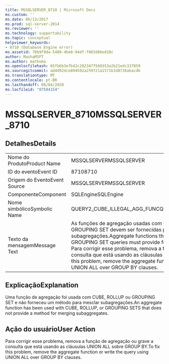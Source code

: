 ```yaml
---
title: MSSQLSERVER_8710 | Microsoft Docs
ms.custom: ''
ms.date: 06/13/2017
ms.prod: sql-server-2014
ms.reviewer: ''
ms.technology: supportability
ms.topic: conceptual
helpviewer_keywords:
- 8710 (Database Engine error)
ms.assetid: 78b9f9da-5489-4be0-94df-f065d86ed18c
author: MashaMSFT
ms.author: mathoma
ms.openlocfilehash: 65fb6b3efb42c282347f560353a2b21edc337859
ms.sourcegitcommit: ad4d92dce894592a259721a1571b1d8736abacdb
ms.translationtype: MT
ms.contentlocale: pt-BR
ms.lasthandoff: 08/04/2020
ms.locfileid: "87584154"
---
```

# <a name="mssqlserver_8710"></a><span data-ttu-id="c4f3d-102">MSSQLSERVER_8710</span><span class="sxs-lookup"><span data-stu-id="c4f3d-102">MSSQLSERVER_8710</span></span>
    
## <a name="details"></a><span data-ttu-id="c4f3d-103">Detalhes</span><span class="sxs-lookup"><span data-stu-id="c4f3d-103">Details</span></span>  
  
|||  
|-|-|  
|<span data-ttu-id="c4f3d-104">Nome do Produto</span><span class="sxs-lookup"><span data-stu-id="c4f3d-104">Product Name</span></span>|<span data-ttu-id="c4f3d-105">MSSQLSERVER</span><span class="sxs-lookup"><span data-stu-id="c4f3d-105">MSSQLSERVER</span></span>|  
|<span data-ttu-id="c4f3d-106">ID do evento</span><span class="sxs-lookup"><span data-stu-id="c4f3d-106">Event ID</span></span>|<span data-ttu-id="c4f3d-107">8710</span><span class="sxs-lookup"><span data-stu-id="c4f3d-107">8710</span></span>|  
|<span data-ttu-id="c4f3d-108">Origem do Evento</span><span class="sxs-lookup"><span data-stu-id="c4f3d-108">Event Source</span></span>|<span data-ttu-id="c4f3d-109">MSSQLSERVER</span><span class="sxs-lookup"><span data-stu-id="c4f3d-109">MSSQLSERVER</span></span>|  
|<span data-ttu-id="c4f3d-110">Componente</span><span class="sxs-lookup"><span data-stu-id="c4f3d-110">Component</span></span>|<span data-ttu-id="c4f3d-111">SQLEngine</span><span class="sxs-lookup"><span data-stu-id="c4f3d-111">SQLEngine</span></span>|  
|<span data-ttu-id="c4f3d-112">Nome simbólico</span><span class="sxs-lookup"><span data-stu-id="c4f3d-112">Symbolic Name</span></span>|<span data-ttu-id="c4f3d-113">QUERY2_CUBE_ILLEGAL_AGG_FUNC</span><span class="sxs-lookup"><span data-stu-id="c4f3d-113">QUERY2_CUBE_ILLEGAL_AGG_FUNC</span></span>|  
|<span data-ttu-id="c4f3d-114">Texto da mensagem</span><span class="sxs-lookup"><span data-stu-id="c4f3d-114">Message Text</span></span>|<span data-ttu-id="c4f3d-115">As funções de agregação usadas com consultas CUBE, ROLLUP ou GROUPING SET devem ser fornecidas para a mesclagem de subagregações.</span><span class="sxs-lookup"><span data-stu-id="c4f3d-115">Aggregate functions that are used with CUBE, ROLLUP, or GROUPING SET queries must provide for the merging of subaggregates.</span></span> <span data-ttu-id="c4f3d-116">Para corrigir esse problema, remova a função de agregação ou grave a consulta que está usando as cláusulas UNION ALL sobre GROUP BY.</span><span class="sxs-lookup"><span data-stu-id="c4f3d-116">To fix this problem, remove the aggregate function or write the query using UNION ALL over GROUP BY clauses.</span></span>|  
  
## <a name="explanation"></a><span data-ttu-id="c4f3d-117">Explicação</span><span class="sxs-lookup"><span data-stu-id="c4f3d-117">Explanation</span></span>  
 <span data-ttu-id="c4f3d-118">Uma função de agregação foi usada com CUBE, ROLLUP ou GROUPING SET e não forneceu um método para mesclar subagregações.</span><span class="sxs-lookup"><span data-stu-id="c4f3d-118">An aggregate function has been used with CUBE, ROLLUP, or GROUPING SETS that does not provide a method for merging subaggregates.</span></span>  
  
## <a name="user-action"></a><span data-ttu-id="c4f3d-119">Ação do usuário</span><span class="sxs-lookup"><span data-stu-id="c4f3d-119">User Action</span></span>  
 <span data-ttu-id="c4f3d-120">Para corrigir esse problema, remova a função de agregação ou grave a consulta que está usando as cláusulas UNION ALL sobre GROUP BY.</span><span class="sxs-lookup"><span data-stu-id="c4f3d-120">To fix this problem, remove the aggregate function or write the query using UNION ALL over GROUP BY clauses.</span></span>  
  
  
